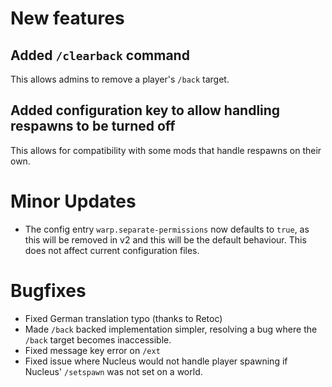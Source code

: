 # New features

## Added `/clearback` command

This allows admins to remove a player's `/back` target.

## Added configuration key to allow handling respawns to be turned off

This allows for compatibility with some mods that handle respawns on their own. 

# Minor Updates

* The config entry `warp.separate-permissions` now defaults to `true`, as this will be removed in v2 and this will be the default behaviour. This
 does not affect current configuration files.

# Bugfixes

* Fixed German translation typo (thanks to Retoc)
* Made `/back` backed implementation simpler, resolving a bug where the `/back` target becomes inaccessible.
* Fixed message key error on `/ext`
* Fixed issue where Nucleus would not handle player spawning if Nucleus' `/setspawn` was not set on a world.
